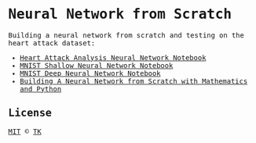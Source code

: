 <samp>

# Neural Network from Scratch

Building a neural network from scratch and testing on the heart attack dataset:

- [Heart Attack Analysis Neural Network Notebook](heart-attack-analysis-prediction.ipynb)
- [MNIST Shallow Neural Network Notebook](shallow-neural-network-from-scratch.ipynb)
- [MNIST Deep Neural Network Notebook](deep-neural-network-from-scratch.ipynb)
- [Building A Neural Network from Scratch with Mathematics and Python](https://www.iamtk.co/building-a-neural-network-from-scratch-with-mathematics-and-python)

## License

[MIT](/LICENSE) © [TK](https://iamtk.co)

</samp>
